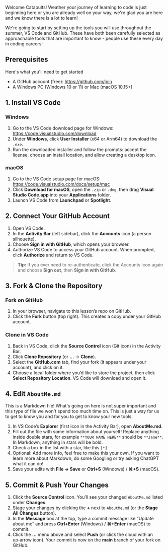 Welcome Catapults! Weather your journey of learning to code is just beginning here or you are already well on your way, we're glad you are here and we know there is a lot to learn!

We're going to start by setting up the tools you will use throughout the summer, VS Code and GitHub. These have both been carefully selected as approachable tools that are important to know - people use these every day in coding careers!

## Prerequisites

Here's what you'll need to get started
- A GitHub account (free): https://github.com/join  
- A Windows PC (Windows 10 or 11) or Mac (macOS 10.15+)

## 1. Install VS Code

### Windows

1. Go to the VS Code download page for Windows:  
   https://code.visualstudio.com/download   
2. Under **Windows**, click **User Installer** (x64 or Arm64) to download the `.exe`.   
3. Run the downloaded installer and follow the prompts: accept the license, choose an install location, and allow creating a desktop icon. 

### macOS

1. Go to the VS Code setup page for macOS:  
   https://code.visualstudio.com/docs/setup/mac  
2. Click **Download for macOS**, open the `.zip` or `.dmg`, then drag **Visual Studio Code.app** into your **Applications** folder.  
3. Launch VS Code from **Launchpad** or **Spotlight**.

## 2. Connect Your GitHub Account

1. Open VS Code.  
2. In the **Activity Bar** (left sidebar), click the **Accounts** icon (a person silhouette).  
3. Choose **Sign in with GitHub**, which opens your browser.
4. Authorize VS Code to access your GitHub account. When prompted, click **Authorize** and return to VS Code. 

> **Tip:** If you ever need to re-authenticate, click the Accounts icon again and choose **Sign out**, then **Sign in with GitHub**.

## 3. Fork & Clone the Repository

### Fork on GitHub

1. In your browser, navigate to this lesson’s repo on GitHub.  
2. Click the **Fork** button (top right). This creates a copy under your GitHub account.

### Clone in VS Code

1. Back in VS Code, click the **Source Control** icon (Git icon) in the Activity Bar.  
2. Click **Clone Repository** (or **…** → **Clone**). 
3. Select the **GitHub.com** tab, find your fork (it appears under your account), and click on it.  
4. Choose a local folder where you’d like to store the project, then click **Select Repository Location**. VS Code will download and open it.

## 4. Edit `AboutMe.md`

This is a Markdown file! What's going on here is not super important and this type of file we won't spend too much time on. This is just a way for us to get to know you and for you to get to know your new tools. 

1. In VS Code’s **Explorer** (first icon in the Activity Bar), open **AboutMe.md**.  
2. Fill out the file with some information about yourself! Replace anything inside double stars, for example `**YOUR NAME HERE**` should be `**Jane**`. In Markdown, anything in stars will be bold.   
3. Check a box in the list with a star, like this `[*]`
4. Optional: Add more info, feel free to make this your own. If you want to learn more about Markdown, do some Googling or try asking ChatGPT what it can do! 
5. Save your edits with **File → Save** or **Ctrl+S** (Windows) / **⌘+S** (macOS).

## 5. Commit & Push Your Changes

1. Click the **Source Control** icon. You’ll see your changed `AboutMe.md` listed under **Changes**.  
2. Stage your changes by clicking the **+** next to `AboutMe.md` (or the **Stage All Changes** button). 
3. In the **Message** box at the top, type a commit message like “Update about me” and press **Ctrl+Enter** (Windows) / **⌘+Enter** (macOS) to commit.
4. Click the **…** menu above and select **Push** (or click the cloud with an up‑arrow icon). Your commit is now on the **main** branch of your fork on GitHub. 